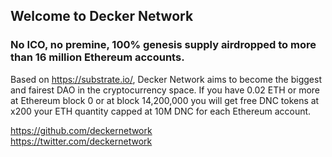 ## Welcome to Decker Network

### No ICO, no premine, 100% genesis supply airdropped to more than 16 million Ethereum accounts.

Based on https://substrate.io/, Decker Network aims to become the biggest and fairest DAO in the cryptocurrency space.
If you have 0.02 ETH or more at Ethereum block 0 or at block 14,200,000 you will get free DNC tokens at x200 your ETH quantity capped at 10M DNC for each Ethereum account.

https://github.com/deckernetwork  
https://twitter.com/deckernetwork
